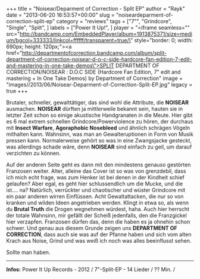 +++
title = "Noisear/Deparment of Correction - Split EP"
author = "Rayk"
date = "2013-06-20 16:53:57+00:00"
slug = "noiseardeparment-of-correction-split-ep"
category = "reviews"
tags = ["7\"", "Grindcore", "Single", "Split", ]
labels = ["Power It Up!", ]
player = "<iframe seamless=\"\" src=\"http://bandcamp.com/EmbeddedPlayer/album=1913875371/size=medium/bgcol=333333/linkcol=ffffff/transparent=true/\" style=\"border: 0; width: 690px; height: 120px;\"><a href=\"http://departmentofcorrection.bandcamp.com/album/split-department-of-correction-noisear-d-o-c-side-hardcore-fan-edition-7-edit-and-mastering-in-one-take-demos\">SPLIT DEPARTMENT OF CORRECTION/NOISEAR : D.O.C SIDE (Hardcore Fan Edition, 7\" edit and mastering + In One Take Demos) by Department of Correction</a></iframe>"
image = "images//2013/06/Noisear-Deparment-of-Correction-Split-EP.jpg"
legacy = true
+++

Brutaler, schneller, gewalttätiger, das sind wohl die Attribute, die **NOISEAR** ausmachen. **NOISEAR** dürften ja mittlerweile bekannt sein, hauten sie in letzter Zeit schon so einige akustische Handgranaten in die Meute. Hier gibt es 6 mal extrem schnellen Grindcore/Powerviolence zu hören, der durchaus mit **Insect Warfare**, **Agoraphobic Nosebleed** und ähnlich schrägen Vögeln mithalten kann. Wahnsinn, was man an Gewalteruptionen in Form von Musik pressen kann. Normalerweise gehört so was in eine Zwangsjacke gesteckt, was allerdings schade wäre, denn **NOISEAR** sind einfach zu geil, um darauf verzichten zu können.

Auf der anderen Seite geht es dann mit den mindestens genauso gestörten Franzosen weiter. Alter, alleine das Cover ist so was von grenzdebil, dass ich mich echt frage, was zum Henker ist bei denen in der Kindheit schief gelaufen? Aber egal, es geht hier schlussendlich um die Mucke, und die ist.... na? Natürlich, verrückter und chaotischer und wüster Grindcore mit ein paar anderen wirren Einflüssen. Acht Gewaltattacken, die nur so von kranken und wilden Ideen angetrieben werden. Klingt in etwa so, als wenn du **Brutal Truth** die Drogen wegnehmen würdest, haha. Auch hier herrscht der totale Wahnsinn, mir gefällt der Scheiß jedenfalls, den die Franzgickel hier verzapfen. Franzosen dürfen das, denn die haben es ja ohnehin schon schwer. Und genau aus diesem Grunde zeigen uns **DEPARTMENT OF CORRECTION**, dass auch sie was auf der Pfanne haben und sich vom alten Krach aus Noise, Grind und was weiß ich noch was alles beeinflusst sehen.

Sollte man haben.





---
**Infos:**
Power It Up Records - 2012 / 
7"-Split-EP - 14 Lieder / ?? Min. / 
